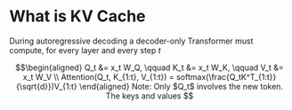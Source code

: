 # What is KV Cache
During autoregressive decoding a decoder-only Transformer must compute, for every layer and every step $t$ 

```math
\begin{aligned}
Q_t &= x_t W_Q, \qquad
K_t &= x_t W_K, \qquad
V_t &= x_t W_V \\
Attention(Q_t, K_{1:t}, V_{1:t}) = softmax(\frac{Q_tK^T_{1:t}}{\sqrt{d}})V_{1:t}
\end{aligned}

Note: Only $Q_t$ involves the new token. The keys and values 






